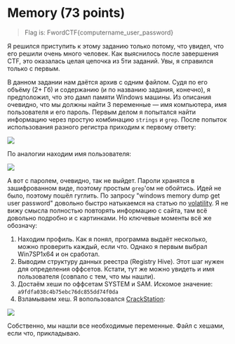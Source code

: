 # Memory (73 points)

> Flag is: FwordCTF{computername_user_password}

Я решился приступить к этому заданию только потому, что увидел, что его решили очень много человек. Как выяснилось
после завершения CTF, это оказалась целая цепочка из 5ти заданий. Увы, я справился только с первым.

В данном задании нам даётся архив с одним файлом. Судя по его объёму (2+ Гб) и содержанию (и по названию задания, 
конечно), я предположил, что это дамп памяти Windows машины. Из описания очевидно, что мы должны найти 3 переменные — имя 
компьютера, имя пользователя и его пароль. Первым делом я попытался найти информацию через простую комбинацию 
`strings` и `grep`. После попыток использования разного регистра приходим к первому ответу:

![](https://i.imgur.com/0kzLJcI.png)

По аналогии находим имя пользователя:

![](https://i.imgur.com/51dw7Zk.png)

А вот с паролем, очевидно, так не выйдет. Пароли хранятся в зашифрованном виде, поэтому простым `grep`'ом не обойтись.
Идей не было, поэтому пошёл гуглить. По запросу "windows memory dump get user password" довольно быстро натыкаемся на статью по 
[volatility](https://www.andreafortuna.org/2017/11/15/how-to-retrieve-users-passwords-from-a-windows-memory-dump-using-volatility/).
Я не вижу смысла полностью повторять информацию с сайта, там всё довольно подробно и с картинками. Но ключевые моменты 
всё же обозначу:
1. Находим профиль. Как я понял, программа выдаёт несколько, можно проверить каждый, если что. Однако я первым выбрал 
Win7SP1x64 и он сработал.
2. Выводим структуру данных реестра (Registry Hive). Этот шаг нужен для определения оффсетов. Кстати, тут же можно
увидеть и имя пользователя (совпало с тем, что мы нашли).
3. Достаём хеши по оффсетам SYSTEM и SAM. Искомое значение: `a9fdfa038c4b75ebc76dc855dd74f0da`
4. Взламываем хеш. Я вопользовался [CrackStation](https://crackstation.net/):

![](https://i.imgur.com/R39iGmO.png)

Собственно, мы нашли все необходимые переменные. Файл с хешами, если что, прикладываю.